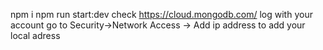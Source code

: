 npm i 
npm run start:dev
check https://cloud.mongodb.com/ log with your account
go to Security->Network Access -> Add ip address to add your local adress

